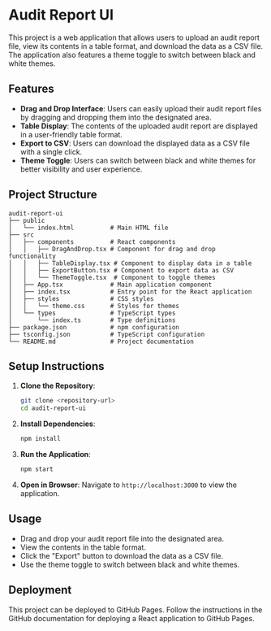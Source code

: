 # Audit Report UI

This project is a web application that allows users to upload an audit report file, view its contents in a table format, and download the data as a CSV file. The application also features a theme toggle to switch between black and white themes.

## Features

- **Drag and Drop Interface**: Users can easily upload their audit report files by dragging and dropping them into the designated area.
- **Table Display**: The contents of the uploaded audit report are displayed in a user-friendly table format.
- **Export to CSV**: Users can download the displayed data as a CSV file with a single click.
- **Theme Toggle**: Users can switch between black and white themes for better visibility and user experience.

## Project Structure

```
audit-report-ui
├── public
│   └── index.html          # Main HTML file
├── src
│   ├── components          # React components
│   │   ├── DragAndDrop.tsx # Component for drag and drop functionality
│   │   ├── TableDisplay.tsx # Component to display data in a table
│   │   ├── ExportButton.tsx # Component to export data as CSV
│   │   └── ThemeToggle.tsx  # Component to toggle themes
│   ├── App.tsx             # Main application component
│   ├── index.tsx           # Entry point for the React application
│   ├── styles              # CSS styles
│   │   └── theme.css       # Styles for themes
│   └── types               # TypeScript types
│       └── index.ts        # Type definitions
├── package.json            # npm configuration
├── tsconfig.json           # TypeScript configuration
└── README.md               # Project documentation
```

## Setup Instructions

1. **Clone the Repository**:
   ```bash
   git clone <repository-url>
   cd audit-report-ui
   ```

2. **Install Dependencies**:
   ```bash
   npm install
   ```

3. **Run the Application**:
   ```bash
   npm start
   ```

4. **Open in Browser**:
   Navigate to `http://localhost:3000` to view the application.

## Usage

- Drag and drop your audit report file into the designated area.
- View the contents in the table format.
- Click the "Export" button to download the data as a CSV file.
- Use the theme toggle to switch between black and white themes.

## Deployment

This project can be deployed to GitHub Pages. Follow the instructions in the GitHub documentation for deploying a React application to GitHub Pages.
